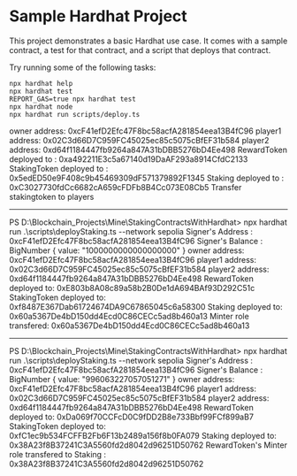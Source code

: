 # Sample Hardhat Project

This project demonstrates a basic Hardhat use case. It comes with a sample contract, a test for that contract, and a script that deploys that contract.

Try running some of the following tasks:

```shell
npx hardhat help
npx hardhat test
REPORT_GAS=true npx hardhat test
npx hardhat node
npx hardhat run scripts/deploy.ts
```

owner address: 0xcF41efD2Efc47F8bc58acfA281854eea13B4fC96
player1 address: 0x02C3d66D7C959FC45025ec85c5075cBfEF31b584
player2 address: 0xd64f1184447fb9264a847A31bDBB5276bD4Ee498
RewardToken deployed to : 0xa492211E3c5a67140d19DaAF293a8914CfdC2133
StakingToken deployed to : 0x5edED50e9F408c9b45469309dF571379892F1345
Staking deployed to : 0xC3027730fdCc6682cA659cFDFb8B4Cc073E08Cb5
Transfer stakingtoken to players

---

PS D:\Blockchain_Projects\Mine\StakingContractsWithHardhat> npx hardhat run .\scripts\deployStaking.ts --network sepolia
Signer's Address : 0xcF41efD2Efc47F8bc58acfA281854eea13B4fC96
Signer's Balance : BigNumber { value: "1000000000000000000" }
owner address: 0xcF41efD2Efc47F8bc58acfA281854eea13B4fC96
player1 address: 0x02C3d66D7C959FC45025ec85c5075cBfEF31b584
player2 address: 0xd64f1184447fb9264a847A31bDBB5276bD4Ee498
RewardToken deployed to: 0xE803b8A08c89a58b2B0De1dA694BAf93D292C51c
StakingToken deployed to: 0xf8487E367Dab61724674DA9C67865045c6a58300
Staking deployed to: 0x60a5367De4bD150dd4Ecd0C86CECc5ad8b460a13
Minter role transfered: 0x60a5367De4bD150dd4Ecd0C86CECc5ad8b460a13

---

PS D:\Blockchain_Projects\Mine\StakingContractsWithHardhat> npx hardhat run .\scripts\deployStaking.ts --network sepolia
Signer's Address : 0xcF41efD2Efc47F8bc58acfA281854eea13B4fC96
Signer's Balance : BigNumber { value: "996063227057051271" }
owner address: 0xcF41efD2Efc47F8bc58acfA281854eea13B4fC96
player1 address: 0x02C3d66D7C959FC45025ec85c5075cBfEF31b584
player2 address: 0xd64f1184447fb9264a847A31bDBB5276bD4Ee498
RewardToken deployed to: 0xDa069f70CCFcD0C9fDD2B8e733Bbf99FCf899aB7
StakingToken deployed to: 0xfC1ec9b534FCFFB2Fb6F13b2489a156f8b0FA079
Staking deployed to: 0x38A23f8B37241C3A5560fd2d8042d96251D50762
RewardToken's Minter role transfered to Staking : 0x38A23f8B37241C3A5560fd2d8042d96251D50762
